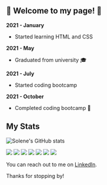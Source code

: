 ## 👾 Welcome to my page! 👾

**2021 - January**
- Started learning HTML and CSS

**2021 - May** 
- Graduated from university 🎓

 **2021 - July** 
- Started coding bootcamp 

 **2021 - October** 
- Completed coding bootcamp 🎉

 
 ## My Stats
![Solene's GitHub stats](https://github-readme-stats.vercel.app/api?username=solenedel&show_icons=true&theme=tokyonight)

![](https://img.shields.io/badge/JavaScript-FFEC6C?style=for-the-badge&logo=javascript&logoColor=black)
![](https://img.shields.io/badge/Node.js-92FFAF?style=for-the-badge&logo=node.js&logoColor=black)
![](https://img.shields.io/badge/React-6CE8FF?style=for-the-badge&logo=react&logoColor=black)
![](https://img.shields.io/badge/HTML5-FF776C?style=for-the-badge&logo=html5&logoColor=black)
![](https://img.shields.io/badge/CSS3-6CB0FF?style=for-the-badge&logo=css3&logoColor=black)
![](https://img.shields.io/badge/Sass-FF92F8?style=for-the-badge&logo=sass&logoColor=black)
![](https://img.shields.io/badge/PostgreSQL-6CC0FF?style=for-the-badge&logo=postgresql&logoColor=black)


 
You can reach out to me on [LinkedIn](https://ca.linkedin.com/in/solene-delumeau).

Thanks for stopping by!


